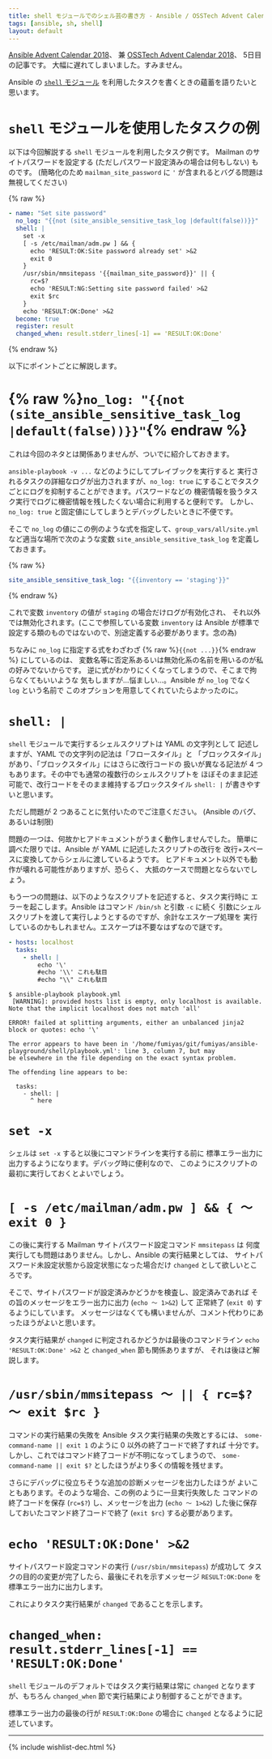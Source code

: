 ```yaml
---
title: shell モジュールでのシェル芸の書き方 - Ansible / OSSTech Advent Calendar 2018"
tags: [ansible, sh, shell]
layout: default
---
```


[Ansible Advent Calendar 2018](https://qiita.com/advent-calendar/2018/ansible)、
兼 [OSSTech Advent Calendar 2018](https://qiita.com/advent-calendar/2018/osstech)、
5日目の記事です。
大幅に遅れてしまいました。すみません。

Ansible の
[`shell` モジュール](https://docs.ansible.com/ansible/latest/modules/shell_module.html)
を利用したタスクを書くときの蘊蓄を語りたいと思います。

<!-- FIXME
`shell` モジュールの課題
======================================================================

Ansible で何かしらのタスクを実行するとき、専用のモジュールがあればそれを
利用すべきですが、モジュールがない場合は `shell` モジュールを利用して
シェルスクリプトで実装するのが手軽です。

  * 羃等性
-->

`shell` モジュールを使用したタスクの例
======================================================================

以下は今回解説する `shell` モジュールを利用したタスク例です。
Mailman のサイトパスワードを設定する (ただしパスワード設定済みの場合は何もしない)
ものです。
(簡略化のため `mailman_site_password` に `'` が含まれるとバグる問題は無視してください)

{% raw %}
```yaml
- name: "Set site password"
  no_log: "{{not (site_ansible_sensitive_task_log |default(false))}}"
  shell: |
    set -x
    [ -s /etc/mailman/adm.pw ] && {
      echo 'RESULT:OK:Site password already set' >&2
      exit 0
    }
    /usr/sbin/mmsitepass '{{mailman_site_password}}' || {
      rc=$?
      echo 'RESULT:NG:Setting site password failed' >&2
      exit $rc
    }
    echo 'RESULT:OK:Done' >&2
  become: true
  register: result
  changed_when: result.stderr_lines[-1] == 'RESULT:OK:Done'
```
{% endraw %}

<!--
FIXME: bash を指定する方法

```yaml
  args:
    executable: /bin/bash 
```
-->

以下にポイントごとに解説します。

{% raw %}`no_log: "{{not (site_ansible_sensitive_task_log |default(false))}}"`{% endraw %}
======================================================================

これは今回のネタとは関係ありませんが、ついでに紹介しておきます。

`ansible-playbook -v ...` などのようにしてプレイブックを実行すると
実行されるタスクの詳細なログが出力されますが、`no_log: true`
にすることでタスクごとにログを抑制することができます。パスワードなどの
機密情報を扱うタスク実行でログに機密情報を残したくない場合に利用すると便利です。
しかし、`no_log: true` と固定値にしてしまうとデバッグしたいときに不便です。

そこで `no_log` の値にこの例のような式を指定して、`group_vars/all/site.yml`
など適当な場所で次のような変数 `site_ansible_sensitive_task_log`
を定義しておきます。

{% raw %}
```yaml
site_ansible_sensitive_task_log: "{{inventory == 'staging'}}"
```
{% endraw %}

これで変数 `inventory` の値が `staging` の場合だけログが有効化され、
それ以外では無効化されます。(ここで参照している変数 `inventory` は Ansible
が標準で設定する類のものではないので、別途定義する必要があります。念の為)

ちなみに `no_log` に指定する式をわざわざ {% raw %}`{{not ...}}`{% endraw %} にしているのは、
変数名等に否定系あるいは無効化系の名前を用いるのが私の好みでないからです。
逆に式がわかりにくくなってしまうので、そこまで拘らなくてもいいような
気もしますが…悩ましい…。Ansible が `no_log` でなく `log` という名前で
このオプションを用意してくれていたらよかったのに。

`shell: |`
======================================================================

`shell` モジュールで実行するシェルスクリプトは YAML の文字列として
記述しますが、YAML での文字列の記法は「フロースタイル」と
「ブロックスタイル」があり、「ブロックスタイル」にはさらに改行コードの
扱いが異なる記法が 4 つもあります。その中でも通常の複数行のシェルスクリプトを
ほぼそのまま記述可能で、改行コードをそのまま維持するブロックスタイル
`shell: |` が書きやすいと思います。

ただし問題が 2 つあることに気付いたのでご注意ください。
(Ansible のバグ、あるいは制限)

問題の一つは、何故かヒアドキュメントがうまく動作しませんでした。
簡単に調べた限りでは、Ansible が YAML に記述したスクリプトの改行を
改行+スペースに変換してからシェルに渡しているようです。
ヒアドキュメント以外でも動作が壊れる可能性がありますが、恐らく、
大抵のケースで問題とならないでしょう。

もう一つの問題は、以下のようなスクリプトを記述すると、タスク実行時に
エラーを起こします。Ansible はコマンド `/bin/sh` と引数 `-c` に続く
引数にシェルスクリプトを渡して実行しようとするのですが、余計なエスケープ処理を
実行しているのかもしれません。エスケープは不要なはずなので謎です。


```yaml
- hosts: localhost
  tasks:
    - shell: |
        echo '\'
        #echo '\\' これも駄目
        #echo "\\" これも駄目
```

```console
$ ansible-playbook playbook.yml
 [WARNING]: provided hosts list is empty, only localhost is available. Note that the implicit localhost does not match 'all'

ERROR! failed at splitting arguments, either an unbalanced jinja2 block or quotes: echo '\'

The error appears to have been in '/home/fumiyas/git/fumiyas/ansible-playground/shell/playbook.yml': line 3, column 7, but may
be elsewhere in the file depending on the exact syntax problem.

The offending line appears to be:

  tasks:
    - shell: |
      ^ here
```

`set -x`
======================================================================

シェルは `set -x` すると以後にコマンドラインを実行する前に
標準エラー出力に出力するようになります。デバッグ時に便利なので、
このようにスクリプトの最初に実行しておくとよいでしょう。


`[ -s /etc/mailman/adm.pw ] && { 〜 exit 0 }`
======================================================================

この後に実行する Mailman サイトパスワード設定コマンド `mmsitepass` は
何度実行しても問題はありません。しかし、Ansible の実行結果としては、
サイトパスワード未設定状態から設定状態になった場合だけ `changed`
として欲しいところです。

そこで、サイトパスワードが設定済みかどうかを検査し、設定済みであれば
その旨のメッセージをエラー出力に出力 (`echo 〜 1>&2`) して
正常終了 (`exit 0`) するようにしています。
メッセージはなくても構いませんが、コメント代わりにあったほうがよいと思います。

タスク実行結果が `changed` に判定されるかどうかは最後のコマンドライン
`echo 'RESULT:OK:Done' >&2` と `changed_when` 節も関係ありますが、
それは後ほど解説します。

`/usr/sbin/mmsitepass 〜 || { rc=$? 〜 exit $rc }`
======================================================================

コマンドの実行結果の失敗を Ansible タスク実行結果の失敗とするには、
`some-command-name || exit 1` のように 0 以外の終了コードで終了すれば
十分です。しかし、これではコマンド終了コードが不明になってしまうので、
`some-command-name || exit $?` としたほうがより多くの情報を残せます。

さらにデバッグに役立ちそうな追加の診断メッセージを出力したほうが
よいこともあります。そのような場合、この例のように一旦実行失敗した
コマンドの終了コードを保存 (`rc=$?`) し、メッセージを出力  (`echo 〜 1>&2`)
した後に保存しておいたコマンド終了コードで終了 (`exit $rc`) する必要があります。

`echo 'RESULT:OK:Done' >&2`
======================================================================

サイトパスワード設定コマンドの実行 (`/usr/sbin/mmsitepass`) が成功して
タスクの目的の変更が完了したら、最後にそれを示すメッセージ
`RESULT:OK:Done` を標準エラー出力に出力します。

これによりタスク実行結果が `changed` であることを示します。

`changed_when: result.stderr_lines[-1] == 'RESULT:OK:Done'`
======================================================================

`shell` モジュールのデフォルトではタスク実行結果は常に `changed`
となりますが、もちろん `changed_when` 節で実行結果により制御することができます。

標準エラー出力の最後の行が `RESULT:OK:Done` の場合に `changed`
となるように記述しています。

* * *

{% include wishlist-dec.html %}
